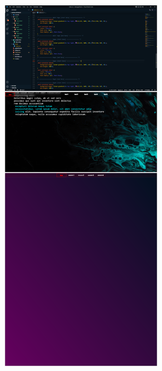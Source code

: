 ![Alt text](../../Media/PNG/2022-12-6-4pm.png)
![Alt text](../../Media/PNG/day1.png)
![Alt text](../../Media/PNG/Screenshot%202022-12-06%20at%2017-05-46%20AlexEG.png)